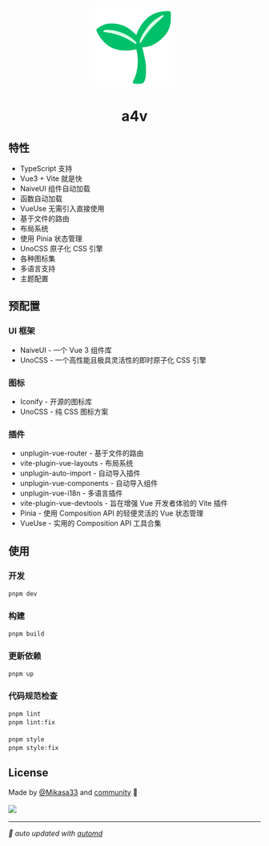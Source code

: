 <div align="center">
  <a href="https://github.com/Mikasa33/a4v">
    <img alt="A4v Logo" width="160" src="./apps/web/public/logo.svg">
  </a>
  <h1>a4v</h1>
</div>

## 特性

- TypeScript 支持
- Vue3 + Vite 就是快
- NaiveUI 组件自动加载
- 函数自动加载
- VueUse 无需引入直接使用
- 基于文件的路由
- 布局系统
- 使用 Pinia 状态管理
- UnoCSS 原子化 CSS 引擎
- 各种图标集
- 多语言支持
- 主题配置

## 预配置

### UI 框架

- NaiveUI - 一个 Vue 3 组件库
- UnoCSS - 一个高性能且极具灵活性的即时原子化 CSS 引擎

### 图标

- Iconify - 开源的图标库
- UnoCSS - 纯 CSS 图标方案

### 插件

- unplugin-vue-router - 基于文件的路由
- vite-plugin-vue-layouts - 布局系统
- unplugin-auto-import - 自动导入插件
- unplugin-vue-components - 自动导入组件
- unplugin-vue-i18n - 多语言插件
- vite-plugin-vue-devtools - 旨在增强 Vue 开发者体验的 Vite 插件
- Pinia - 使用 Composition API 的轻便灵活的 Vue 状态管理
- VueUse - 实用的 Composition API 工具合集

## 使用

### 开发

```bash
pnpm dev
```

### 构建

```bash
pnpm build
```

### 更新依赖

```bash
pnpm up
```

### 代码规范检查

```bash
pnpm lint
pnpm lint:fix

pnpm style
pnpm style:fix
```

## License

<!-- automd:contributors author="Mikasa33" -->

Made by [@Mikasa33](https://github.com/Mikasa33) and [community](https://github.com/Mikasa33/a4v/graphs/contributors) 💛
<br><br>
<a href="https://github.com/Mikasa33/a4v/graphs/contributors">
<img src="https://contrib.rocks/image?repo=Mikasa33/a4v" />
</a>

<!-- /automd -->

<!-- automd:with-automd -->

---

_🤖 auto updated with [automd](https://automd.unjs.io)_

<!-- /automd -->

